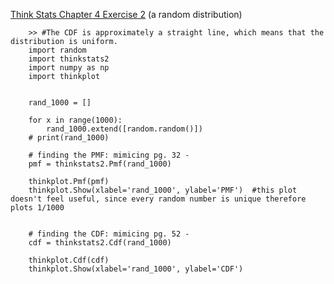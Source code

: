 [Think Stats Chapter 4 Exercise 2](http://greenteapress.com/thinkstats2/html/thinkstats2005.html#toc41) (a random distribution)

		>> #The CDF is approximately a straight line, which means that the distribution is uniform.  
		import random  
		import thinkstats2  
		import numpy as np  
		import thinkplot  

		  
		rand_1000 = []  
		  
		for x in range(1000):   
		    rand_1000.extend([random.random()])  
		# print(rand_1000)  
		  
		# finding the PMF: mimicing pg. 32 -   
		pmf = thinkstats2.Pmf(rand_1000)  
		  
		thinkplot.Pmf(pmf)  
		thinkplot.Show(xlabel='rand_1000', ylabel='PMF')  #this plot doesn't feel useful, since every random number is unique therefore plots 1/1000  
		  
		  
		# finding the CDF: mimicing pg. 52 -   
		cdf = thinkstats2.Cdf(rand_1000)  
		  
		thinkplot.Cdf(cdf)  
		thinkplot.Show(xlabel='rand_1000', ylabel='CDF')  
